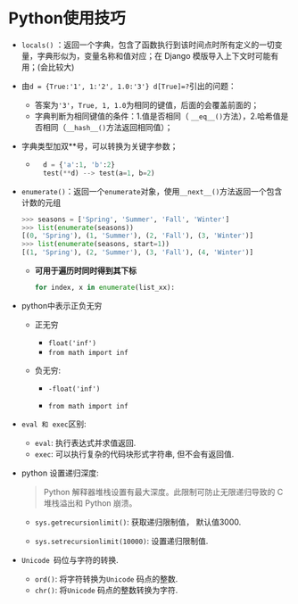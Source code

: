 # Python使用技巧

- `locals()` ：返回一个字典，包含了函数执行到该时间点时所有定义的一切变量，字典形似为，变量名称和值对应；在 Django 模版导入上下文时可能有用；(会比较大)

- 由`d = {True:'1', 1:'2', 1.0:'3'} d[True]=?`引出的问题：

  - 答案为`'3'`，`True, 1, 1.0`为相同的键值，后面的会覆盖前面的；
  - 字典判断为相同键值的条件：1.值是否相同（ `__eq__()`方法），2.哈希值是否相同（`__hash__()`方法返回相同值）；

- 字典类型加双\*\*号，可以转换为关键字参数；

  - ```python
      d = {'a':1, 'b':2}
      test(**d) --> test(a=1, b=2)
    ```

- `enumerate()`：返回一个`enumerate`对象，使用`__next__()`方法返回一个包含计数的元组

  ```python
  >>> seasons = ['Spring', 'Summer', 'Fall', 'Winter']
  >>> list(enumerate(seasons))
  [(0, 'Spring'), (1, 'Summer'), (2, 'Fall'), (3, 'Winter')]
  >>> list(enumerate(seasons, start=1))
  [(1, 'Spring'), (2, 'Summer'), (3, 'Fall'), (4, 'Winter')]
  ```

  - **可用于遍历时同时得到其下标**

    ```python
    for index, x in enumerate(list_xx):
    ```

- python中表示正负无穷
    - 正无穷
    
        - `float('inf')`
        - `from math import inf`
    
    - 负无穷: 
    
        - `-float('inf')`
    
        - `from math import inf`

- `eval 和 exec`区别:
    - `eval`: 执行表达式并求值返回.
    - `exec`: 可以执行复杂的代码块形式字符串, 但不会有返回值.

- python 设置递归深度:

    > Python 解释器堆栈设置有最大深度。此限制可防止无限递归导致的 C 堆栈溢出和 Python 崩溃。

    - `sys.getrecursionlimit()`: 获取递归限制值， 默认值3000.

    - `sys.setrecursionlimit(10000)`: 设置递归限制值.

- `Unicode `码位与字符的转换.
    - `ord()`: 将字符转换为`Unicode` 码点的整数.
    - `chr()`: 将`Unicode` 码点的整数转换为字符.